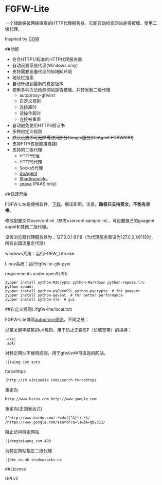 FGFW-Lite
=========
一个辅助突破网络审查的HTTP代理服务器。它能自动检查网站是否被墙，使用二级代理。

Inspired by [COW]

##功能

- 符合HTTP1.1标准的HTTP代理服务器
- 自动设置系统代理(Windows only)
- 支持需要设置代理的局域网环境
- 地址栏搜索
- 自动升级到最新的稳定版本
- 使用多种方法检测网站是否被墙，并转发到二级代理
  - autoproxy-gfwlist
  - 自定义规则
  - 连接超时
  - 读操作超时
  - 连接被重置
- 自动避免使用HTTPS假证书
- 多种自定义规则
- ~~默认设置即可无障碍访问部分Google服务(GoAgent FORWARD)~~
- 支持FTP(仅限直接连接)
- 支持的二级代理
  - HTTP代理
  - HTTPS代理
  - Socks5代理
  - [GoAgent]
  - [Shadowsocks]
  - [snova] (PAAS only)

##快速开始

FGFW-Lite是便携软件，[下载](https://github.com/v3aqb/fgfw-lite/archive/master.zip)，解压即用。注意，**路径只支持英文，不能有空格**。

修改配置文件userconf.ini（参考userconf.sample.ini），可设置自己的goagent appid和其他二级代理。

设置浏览器代理服务器为：127.0.0.1:8118（当代理服务器设为127.0.0.1:8119时，所有出国流量走代理）

windows系统：运行FGFW_Lite.exe

Linux系统：运行fgfwlite-gtk.pyw

requirements under openSUSE:

    zypper install python-M2Crypto python-Markdown python-repoze.lru python-ipaddr
    zypper install python-pyOpenSSL python-pycrypto  # for goagent
    zypper install python-gevent  # for better performance
    zypper install python-vte  # gui

##自定义规则(./fgfw-lite/local.txt)

FGFW-Lite兼容[autoproxy规则](https://autoproxy.org/zh-CN/Rules)，不同之处：

以某关键字结尾的url规则，用于防止无良ISP（长城宽带）的挟持：

    .exe|
    .apk|

对特定网址不使用规则。用于gfwlist中可直连的网站。

    ||twimg.com auto

forcehttps

    |http://zh.wikipedia.com/search forcehttps

重定向

    http://www.baidu.com http://www.google.com

重定向(正则表达式)

    /^http://www.baidu.com/.*wd=([^&]*).*$/ /https://www.google.com/search?q=\1&ie=gb2312/

阻止访问特定网站

    ||dongtaiwang.com 403

为特定网站指定二级代理

    ||bbc.co.uk shadowsocks-uk

##License

GPLv2

[COW]:https://github.com/cyfdecyf/cow
[GoAgent]:https://code.google.com/p/goagent/
[Shadowsocks]:https://github.com/clowwindy/shadowsocks
[snova]:https://code.google.com/p/snova/
[pybuild]:https://github.com/goagent/pybuild
